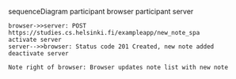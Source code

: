 sequenceDiagram
    participant browser
    participant server

    browser->>server: POST https://studies.cs.helsinki.fi/exampleapp/new_note_spa
    activate server
    server-->>browser: Status code 201 Created, new note added
    deactivate server

    Note right of browser: Browser updates note list with new note
